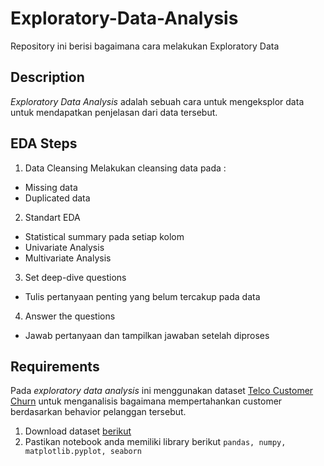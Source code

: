 # Exploratory-Data-Analysis
Repository ini berisi bagaimana cara melakukan Exploratory Data 

## Description
*Exploratory Data Analysis* adalah sebuah cara untuk mengeksplor data untuk mendapatkan penjelasan dari data tersebut.

## EDA Steps
1. Data Cleansing
Melakukan cleansing data pada :
- Missing data
- Duplicated data

2. Standart EDA
- Statistical summary pada setiap kolom
- Univariate Analysis
- Multivariate Analysis

3. Set deep-dive questions
- Tulis pertanyaan penting yang belum tercakup pada data

4. Answer the questions
- Jawab pertanyaan dan tampilkan jawaban setelah diproses

## Requirements
Pada *exploratory data analysis* ini menggunakan dataset [Telco Customer Churn](https://www.kaggle.com/datasets/blastchar/telco-customer-churn) untuk menganalisis bagaimana mempertahankan customer berdasarkan behavior pelanggan tersebut.
1. Download dataset [berikut](https://www.kaggle.com/datasets/blastchar/telco-customer-churn)
2. Pastikan notebook anda memiliki library berikut `pandas, numpy, matplotlib.pyplot, seaborn`
